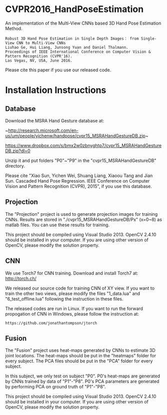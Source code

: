 # CVPR2016_HandPoseEstimation

An implementation of the Multi-View CNNs based 3D Hand Pose Estimation Method.

    Robust 3D Hand Pose Estimation in Single Depth Images： from Single-View CNN to Multi-View CNNs
    Liuhao Ge, Hui Liang, Junsong Yuan and Daniel Thalmann.
    Proceedings of IEEE International Conference on Computer Vision & Pattern Recognition (CVPR'16).
    Las Vegas, NV, USA, June 2016.
	
Please cite this paper if you use our released code.

# Installation Instructions

## Database

Download the MSRA Hand Gesture database at:

~http://research.microsoft.com/en-us/um/people/yichenw/handpose/cvpr15_MSRAHandGestureDB.zip~

https://www.dropbox.com/s/bmx2w0zbnyghtp7/cvpr15_MSRAHandGestureDB.zip?dl=0

Unzip it and put folders "P0"~"P9" in the "cvpr15_MSRAHandGestureDB" directory.

Please cite "Xiao Sun, Yichen Wei, Shuang Liang, Xiaoou Tang and Jian Sun. Cascaded Hand Pose Regression. IEEE Conference on Computer Vision and Pattern Recognition (CVPR), 2015", if you use this database.

## Projection

The "Projection" project is used to generate projection images for training CNNs. Results are stored in "./cvpr15_MSRAHandGestureDB/Px" (x=0~8) as matlab files. You can use these results for training.

This project should be compiled using Visual Studio 2013. OpenCV 2.4.10 should be installed in your computer. If you are using other version of OpenCV, please modify the solution property.

## CNN

We use Torch7 for CNN training. Download and install Torch7 at: http://torch.ch/

We released our source code for training CNN of XY view. If you want to train the other two views, please modify the files "1_data.lua" and "6_test_offline.lua" following the instruction in these files.

The released codes are run in Linux. If you want to run the forward propogation of CNN in Windows, please follow the instruction at:

	https://github.com/jonathantompson/jtorch

## Fusion

The "Fusion" project uses heat-maps generated by CNNs to estimate 3D joint locations. The heat-maps should be put in the "heatmaps" folder for every subject. The PCA files should be put in the "PCA" folder for every subject.

In this subject, we only test on subject "P0". P0's heat-maps are generated by CNNs trained by data of "P1"-"P8". P0's PCA parameters are generated by performing PCA on ground truth of "P1"-"P8".

This project should be compiled using Visual Studio 2013. OpenCV 2.4.10 should be installed in your computer. If you are using other version of OpenCV, please modify the solution property.

